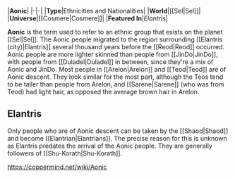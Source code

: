 |**Aonic**|
|-|-|
|**Type**|Ethnicities and Nationalities|
|**World**|[[Sel\|Sel]]|
|**Universe**|[[Cosmere\|Cosmere]]|
|**Featured In**|*Elantris*|

**Aonic** is the term used to refer to an ethnic group that exists on the planet [[Sel\|Sel]]. The Aonic people migrated to the region surrounding [[Elantris (city)\|Elantris]] several thousand years before the [[Reod\|Reod]] occurred. Aonic people are more lighter skinned than people from [[JinDo\|JinDo]], with people from [[Duladel\|Duladel]] in between, since they're a mix of Aonic and JinDo. Most people in [[Arelon\|Arelon]] and [[Teod\|Teod]] are of Aonic descent. They look similar for the most part, although the Teos tend to be taller than people from Arelon, and [[Sarene\|Sarene]] (who was from Teod) had light hair, as opposed the average brown hair in Arelon.

## Elantris
Only people who are of Aonic descent can be taken by the [[Shaod\|Shaod]] and become [[Elantrian\|Elantrians]]. The precise reason for this is unknown as Elantris predates the arrival of the Aonic people. They are generally followers of [[Shu-Korath\|Shu-Korath]].



https://coppermind.net/wiki/Aonic